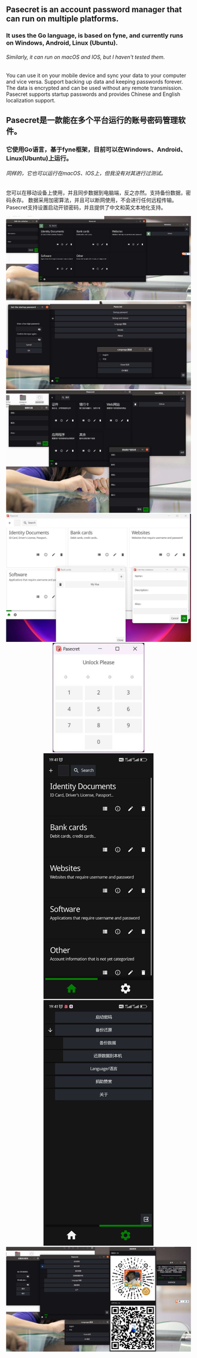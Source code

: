 ## Pasecret is an account password manager that can run on multiple platforms.
### It uses the Go language, is based on <a link='https://fyne.io/'>fyne</a>, and currently runs on Windows, Android, Linux (Ubuntu).
###### Similarly, it can run on macOS and IOS, but I haven't tested them.
<p>You can use it on your mobile device and sync your data to your computer and vice versa. Support backing up data and keeping passwords forever.
The data is encrypted and can be used without any remote transmission. <br>Pasecret supports startup passwords and provides Chinese and English localization support. </p>


## Pasecret是一款能在多个平台运行的账号密码管理软件。
### 它使用Go语言，基于<a link='https://fyne.io/'>fyne</a>框架，目前可以在Windows、Android、Linux(Ubuntu)上运行。
###### 同样的，它也可以运行在macOS、IOS上，但我没有对其进行过测试。
<p>您可以在移动设备上使用，并且同步数据到电脑端，反之亦然。支持备份数据，密码永存。
数据采用加密算法，并且可以断网使用，不会进行任何远程传输。<br>
Pasecret支持设置启动开锁密码，并且提供了中文和英文本地化支持。</p>
<div style="text-align: center" >
<img src="assets/readme/gitshow3.jpeg" alt="">
<img src="assets/readme/gitshow4.jpeg" alt="">
<img src="assets/readme/gitshow1.jpeg" alt="">
<img src="assets/readme/gitshow6.jpeg" alt="">
<img src="assets/readme/gitshow5.jpeg" alt="" width="250"><img src="assets/readme/gitshow7.jpeg" alt=""  width="300"><img src="assets/readme/gitshow8.jpeg" alt="" width="300">
<img src="assets/readme/gitshow2.jpeg" alt="">
</div>


